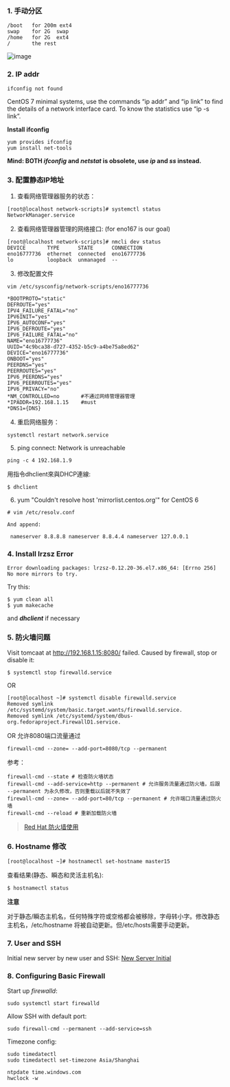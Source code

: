 ### 1. 手动分区

```
/boot   for 200m ext4
swap    for 2G  swap
/home   for 2G  ext4
/       the rest
```

![image](http://note.youdao.com/yws/res/6333/WEBRESOURCEd58258c0dd3dd6a0359d32824e9c7ced)

### 2. IP addr

```
ifconfig not found
```


CentOS 7 minimal systems, use the commands “ip addr” and “ip link” to find the details of a network interface card. To know the statistics use “ip -s link”.

**Install ifconfig**

```
yum provides ifconfig
yum install net-tools
```

**Mind: BOTH _ifconfig_ and _netstat_ is obsolete, use _ip_ and _ss_ instead.**

### 3. 配置静态IP地址
1. 查看网络管理器服务的状态：

```
[root@localhost network-scripts]# systemctl status NetworkManager.service
```

2. 查看网络管理器管理的网络接口: (for eno167 is our goal)

```
[root@localhost network-scripts]# nmcli dev status
DEVICE       TYPE      STATE      CONNECTION
eno16777736  ethernet  connected  eno16777736
lo           loopback  unmanaged  --
```


3. 修改配置文件

```
vim /etc/sysconfig/network-scripts/eno16777736
```

```
*BOOTPROTO="static"
DEFROUTE="yes"
IPV4_FAILURE_FATAL="no"
IPV6INIT="yes"
IPV6_AUTOCONF="yes"
IPV6_DEFROUTE="yes"
IPV6_FAILURE_FATAL="no"
NAME="eno16777736"
UUID="4c9bca38-d727-4352-b5c9-a4be75a8ed62"
DEVICE="eno16777736"
ONBOOT="yes"
PEERDNS="yes"
PEERROUTES="yes"
IPV6_PEERDNS="yes"
IPV6_PEERROUTES="yes"
IPV6_PRIVACY="no"
*NM_CONTROLLED=no       #不通过网络管理器管理
*IPADDR=192.168.1.15    #must
*DNS1={DNS}
```

4. 重启网络服务：

```
systemctl restart network.service
```

5. ping connect: Network is unreachable

```
ping -c 4 192.168.1.9
```

用指令dhclient來與DHCP連線:

```
$ dhclient
```

6. yum "Couldn't resolve host 'mirrorlist.centos.org'" for CentOS 6
```
# vim /etc/resolv.conf

And append:

 nameserver 8.8.8.8 nameserver 8.8.4.4 nameserver 127.0.0.1

```

### 4. Install lrzsz Error

```
Error downloading packages: lrzsz-0.12.20-36.el7.x86_64: [Errno 256] No more mirrors to try.
```

Try this:

```
$ yum clean all
$ yum makecache
```

and ***dhclient*** if necessary

### 5. 防火墙问题
Visit tomcaat at http://192.168.1.15:8080/ failed.
Caused by firewall, stop or disable it:

```
$ systemctl stop firewalld.service
```
OR
```
[root@localhost ~]# systemctl disable firewalld.service
Removed symlink /etc/systemd/system/basic.target.wants/firewalld.service.
Removed symlink /etc/systemd/system/dbus-org.fedoraproject.FirewallD1.service.
```
OR 允许8080端口流量通过

```
firewall-cmd --zone= --add-port=8080/tcp --permanent
```

参考：

```
firewall-cmd --state # 检查防火墙状态
firewall-cmd --add-service=http --permanent # 允许服务流量通过防火墙，后跟 --permanent 为永久修改，否则重载以后就不失效了
firewall-cmd --zone= --add-port=80/tcp --permanent # 允许端口流量通过防火墙
firewall-cmd --reload # 重新加载防火墙
```
> [Red Hat 防火墙使用](https://access.redhat.com/documentation/zh-CN/Red_Hat_Enterprise_Linux/7/html/Security_Guide/sec-Using_Firewalls.html)

### 6. Hostname 修改

```
[root@localhost ~]# hostnamectl set-hostname master15
```

查看结果(静态、瞬态和灵活主机名):

```
$ hostnamectl status
```

**注意**

对于静态/瞬态主机名，任何特殊字符或空格都会被移除，字母转小字。修改静态主机名，/etc/hostname 将被自动更新。但/etc/hosts需要手动更新。

### 7. User and SSH
Initial new server by new user and SSH:
[New Server Initial](https://www.digitalocean.com/community/tutorials/initial-server-setup-with-centos-7)

### 8. Configuring Basic Firewall
Start up _firewalld_:
```
sudo systemctl start firewalld
```
Allow SSH with default port:
```
sudo firewall-cmd --permanent --add-service=ssh
```
Timezone config:
```
sudo timedatectl
sudo timedatectl set-timezone Asia/Shanghai

ntpdate time.windows.com 
hwclock -w 
```

